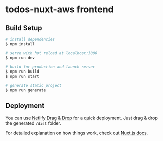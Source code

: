# todos-nuxt-aws frontend

## Build Setup

```bash
# install dependencies
$ npm install

# serve with hot reload at localhost:3000
$ npm run dev

# build for production and launch server
$ npm run build
$ npm run start

# generate static project
$ npm run generate
```

## Deployment

You can use [Netlify Drag & Drop](https://app.netlify.com/drop) for a quick deployment. Just drag & drop the generated `/dist` folder.


For detailed explanation on how things work, check out [Nuxt.js docs](https://nuxtjs.org).

